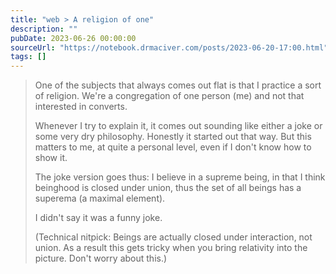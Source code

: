 ```yaml
---
title: "web > A religion of one"
description: ""
pubDate: 2023-06-26 00:00:00
sourceUrl: "https://notebook.drmaciver.com/posts/2023-06-20-17:00.html"
tags: []
---
```


> One of the subjects that always comes out flat is that I practice a sort of religion. We're a congregation of one person (me) and not that interested in converts.
> 
> Whenever I try to explain it, it comes out sounding like either a joke or some very dry philosophy. Honestly it started out that way. But this matters to me, at quite a personal level, even if I don't know how to show it.
> 
> The joke version goes thus: I believe in a supreme being, in that I think beinghood is closed under union, thus the set of all beings has a superema (a maximal element).
> 
> I didn't say it was a funny joke.
> 
> (Technical nitpick: Beings are actually closed under interaction, not union. As a result this gets tricky when you bring relativity into the picture. Don't worry about this.)